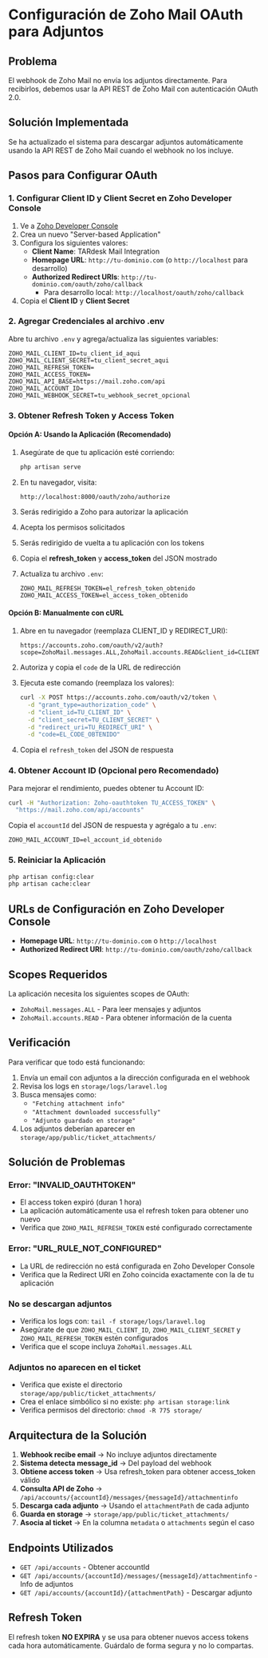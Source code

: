 # Configuración de Zoho Mail OAuth para Adjuntos

## Problema
El webhook de Zoho Mail no envía los adjuntos directamente. Para recibirlos, debemos usar la API REST de Zoho Mail con autenticación OAuth 2.0.

## Solución Implementada
Se ha actualizado el sistema para descargar adjuntos automáticamente usando la API REST de Zoho Mail cuando el webhook no los incluye.

## Pasos para Configurar OAuth

### 1. Configurar Client ID y Client Secret en Zoho Developer Console

1. Ve a [Zoho Developer Console](https://api-console.zoho.com/)
2. Crea un nuevo "Server-based Application"
3. Configura los siguientes valores:
   - **Client Name**: TARdesk Mail Integration
   - **Homepage URL**: `http://tu-dominio.com` (o `http://localhost` para desarrollo)
   - **Authorized Redirect URIs**: `http://tu-dominio.com/oauth/zoho/callback`
     - Para desarrollo local: `http://localhost/oauth/zoho/callback`
4. Copia el **Client ID** y **Client Secret**

### 2. Agregar Credenciales al archivo .env

Abre tu archivo `.env` y agrega/actualiza las siguientes variables:

```env
ZOHO_MAIL_CLIENT_ID=tu_client_id_aqui
ZOHO_MAIL_CLIENT_SECRET=tu_client_secret_aqui
ZOHO_MAIL_REFRESH_TOKEN=
ZOHO_MAIL_ACCESS_TOKEN=
ZOHO_MAIL_API_BASE=https://mail.zoho.com/api
ZOHO_MAIL_ACCOUNT_ID=
ZOHO_MAIL_WEBHOOK_SECRET=tu_webhook_secret_opcional
```

### 3. Obtener Refresh Token y Access Token

#### Opción A: Usando la Aplicación (Recomendado)

1. Asegúrate de que tu aplicación esté corriendo:
   ```bash
   php artisan serve
   ```

2. En tu navegador, visita:
   ```
   http://localhost:8000/oauth/zoho/authorize
   ```

3. Serás redirigido a Zoho para autorizar la aplicación
4. Acepta los permisos solicitados
5. Serás redirigido de vuelta a tu aplicación con los tokens
6. Copia el **refresh_token** y **access_token** del JSON mostrado
7. Actualiza tu archivo `.env`:
   ```env
   ZOHO_MAIL_REFRESH_TOKEN=el_refresh_token_obtenido
   ZOHO_MAIL_ACCESS_TOKEN=el_access_token_obtenido
   ```

#### Opción B: Manualmente con cURL

1. Abre en tu navegador (reemplaza CLIENT_ID y REDIRECT_URI):
   ```
   https://accounts.zoho.com/oauth/v2/auth?scope=ZohoMail.messages.ALL,ZohoMail.accounts.READ&client_id=CLIENT_ID&response_type=code&access_type=offline&redirect_uri=REDIRECT_URI&prompt=consent
   ```

2. Autoriza y copia el `code` de la URL de redirección

3. Ejecuta este comando (reemplaza los valores):
   ```bash
   curl -X POST https://accounts.zoho.com/oauth/v2/token \
     -d "grant_type=authorization_code" \
     -d "client_id=TU_CLIENT_ID" \
     -d "client_secret=TU_CLIENT_SECRET" \
     -d "redirect_uri=TU_REDIRECT_URI" \
     -d "code=EL_CODE_OBTENIDO"
   ```

4. Copia el `refresh_token` del JSON de respuesta

### 4. Obtener Account ID (Opcional pero Recomendado)

Para mejorar el rendimiento, puedes obtener tu Account ID:

```bash
curl -H "Authorization: Zoho-oauthtoken TU_ACCESS_TOKEN" \
  "https://mail.zoho.com/api/accounts"
```

Copia el `accountId` del JSON de respuesta y agrégalo a tu `.env`:
```env
ZOHO_MAIL_ACCOUNT_ID=el_account_id_obtenido
```

### 5. Reiniciar la Aplicación

```bash
php artisan config:clear
php artisan cache:clear
```

## URLs de Configuración en Zoho Developer Console

- **Homepage URL**: `http://tu-dominio.com` o `http://localhost`
- **Authorized Redirect URI**: `http://tu-dominio.com/oauth/zoho/callback`

## Scopes Requeridos

La aplicación necesita los siguientes scopes de OAuth:
- `ZohoMail.messages.ALL` - Para leer mensajes y adjuntos
- `ZohoMail.accounts.READ` - Para obtener información de la cuenta

## Verificación

Para verificar que todo está funcionando:

1. Envía un email con adjuntos a la dirección configurada en el webhook
2. Revisa los logs en `storage/logs/laravel.log`
3. Busca mensajes como:
   - `"Fetching attachment info"`
   - `"Attachment downloaded successfully"`
   - `"Adjunto guardado en storage"`
4. Los adjuntos deberían aparecer en `storage/app/public/ticket_attachments/`

## Solución de Problemas

### Error: "INVALID_OAUTHTOKEN"
- El access token expiró (duran 1 hora)
- La aplicación automáticamente usa el refresh token para obtener uno nuevo
- Verifica que `ZOHO_MAIL_REFRESH_TOKEN` esté configurado correctamente

### Error: "URL_RULE_NOT_CONFIGURED"
- La URL de redirección no está configurada en Zoho Developer Console
- Verifica que la Redirect URI en Zoho coincida exactamente con la de tu aplicación

### No se descargan adjuntos
- Verifica los logs con: `tail -f storage/logs/laravel.log`
- Asegúrate de que `ZOHO_MAIL_CLIENT_ID`, `ZOHO_MAIL_CLIENT_SECRET` y `ZOHO_MAIL_REFRESH_TOKEN` estén configurados
- Verifica que el scope incluya `ZohoMail.messages.ALL`

### Adjuntos no aparecen en el ticket
- Verifica que existe el directorio `storage/app/public/ticket_attachments/`
- Crea el enlace simbólico si no existe: `php artisan storage:link`
- Verifica permisos del directorio: `chmod -R 775 storage/`

## Arquitectura de la Solución

1. **Webhook recibe email** → No incluye adjuntos directamente
2. **Sistema detecta message_id** → Del payload del webhook
3. **Obtiene access token** → Usa refresh_token para obtener access_token válido
4. **Consulta API de Zoho** → `/api/accounts/{accountId}/messages/{messageId}/attachmentinfo`
5. **Descarga cada adjunto** → Usando el `attachmentPath` de cada adjunto
6. **Guarda en storage** → `storage/app/public/ticket_attachments/`
7. **Asocia al ticket** → En la columna `metadata` o `attachments` según el caso

## Endpoints Utilizados

- `GET /api/accounts` - Obtener accountId
- `GET /api/accounts/{accountId}/messages/{messageId}/attachmentinfo` - Info de adjuntos
- `GET /api/accounts/{accountId}/{attachmentPath}` - Descargar adjunto

## Refresh Token

El refresh token **NO EXPIRA** y se usa para obtener nuevos access tokens cada hora automáticamente. Guárdalo de forma segura y no lo compartas.

